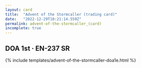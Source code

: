 ```yaml
---
layout: card
title:  "Advent of the Stormcaller (trading card)"
date:   "2022-12-29T10:21:14.559Z"
permalink: advent-of-the-stormcaller_(card)
incomplete: true
---
```


## DOA 1st &middot; EN-237 SR

{% include templates/advent-of-the-stormcaller-doa1e.html %}
